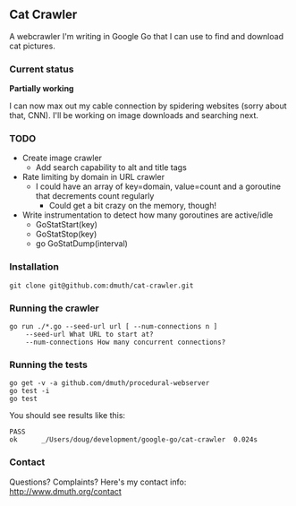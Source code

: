 ## Cat Crawler

A webcrawler I'm writing in Google Go that I can use to find and download cat pictures.

### Current status

**Partially working** 

I can now max out my cable connection by spidering websites (sorry about that, CNN).
I'll be working on image downloads and searching next.


### TODO

- Create image crawler
  - Add search capability to alt and title tags
- Rate limiting by domain in URL crawler
	- I could have an array of key=domain, value=count and a goroutine that decrements count regularly
		- Could get a bit crazy on the memory, though!
- Write instrumentation to detect how many goroutines are active/idle
	- GoStatStart(key)
	- GoStatStop(key)
	- go GoStatDump(interval)

### Installation

    git clone git@github.com:dmuth/cat-crawler.git
    
### Running the crawler
	go run ./*.go --seed-url url [ --num-connections n ]
		--seed-url What URL to start at?
		--num-connections How many concurrent connections?

### Running the tests

    go get -v -a github.com/dmuth/procedural-webserver
    go test -i
    go test

You should see results like this:

    PASS
    ok      _/Users/doug/development/google-go/cat-crawler  0.024s

### Contact

Questions? Complaints? Here's my contact info: http://www.dmuth.org/contact




